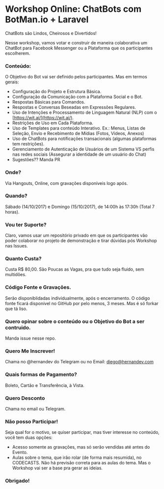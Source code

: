 # Workshop Online: ChatBots com BotMan.io + Laravel

ChatBots são Lindos, Cheirosos e Divertidos! 

Nesse workshop, vamos votar e construir de maneira colaborativa um ChatBot para Facebook Messenger ou a Plataforma que os participantes escolherem.

### Conteúdo:

O Objetivo do Bot vai ser definido pelos participantes. Mas em termos gerais:

- Configuração do Projeto e Estrutura Básica.
- Configuração da Comunicação com a Plataforma Social e o Bot.
- Respostas Básicas para Comandos.
- Respostas e Conversas Beseadas em Expressões Regulares.
- Uso de Intenções e Processamento de Linguagem Natural (NLP) com o [https://wit.ai/](https://wit.ai/).
- Restrições de Uso em Cada Plataforma.
- Uso de Templates para conteúdo Interativo. Ex.: Menus, Listas de Seleção, Envio e Recebimento de Mídias (Fotos, Vídeos, Anexos)
- Uso de ChatBots para notificações transacionais (algumas plataformas tem restrições).
- Gerenciamento de Autenticação de Usuários de um Sistema VS perfis nas redes sociais (Assegurar a identidade de um usuário do Chat)
- Sugestões?? Manda PR

### Onde?

Via Hangouts, Online, com gravações disponíveis logo após.

### Quando?

Sábado (14/10/2017) e Domingo (15/10/2017), de 14:00h às 17:30h (Total 7 horas).

### Vou ter Suporte?

Claro, vamos usar um repositório privado em que os participantes vão poder colaborar no projeto de demonstração e tirar dúvidas pós Workshop nas Issues.

### Quanto Custa?

Custa R$ 80,00. São Poucas as Vagas, pra que tudo seja fluido, sem multidões.

### Código Fonte e Gravações.

Serão disponiblidadas individualmente, após o encerramento.
O código fonte ficará disponível no GitHub por pelo menos, 3 meses. Mas é só forkar que tá liso.

### Quero opinar sobre o conteúdo ou o Objetivo do Bot a ser contruido.

Manda issue nesse repo.

### Quero Me Inscrever!

Chama no @hernandev do Telegram ou no Email: diego@hernandev.com

### Quais formas de Pagamento?
Boleto, Cartão e Transferência, à Vista.

### Quero Desconto

Chama no email ou Telegram.

### Não posso Participar!

Seja qual for o motivo, se quiser participar, mas tiver interesse no conteúdo, você tem duas opções:

- Acesso somente as gravações, mas só serão vendidas até antes do Evento.
- Aulas sobre o tema, que irão rolar (de forma mais resumida), no CODECASTS. Não há previsão correta para as aulas do tema. Mas o Workshop vai ser a base pra gerar as ideias.

### Obrigado!
